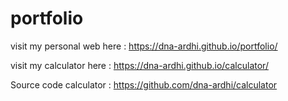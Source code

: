 # portfolio

visit my personal web here :
https://dna-ardhi.github.io/portfolio/


visit my calculator here :
https://dna-ardhi.github.io/calculator/

Source code calculator :
https://github.com/dna-ardhi/calculator
